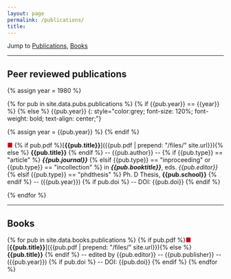 ```yaml
---
layout: page
permalink: /publications/
title: 
---
```


Jump to [Publications](#peer-reviewed-publications), [Books](#books)

---

## Peer reviewed publications

{% assign year = 1980 %}

{% for pub in site.data.pubs.publications %}
{% if {{pub.year}} == {{year}} %} 
{% else %} 
{{pub.year}}
{: style="color:grey; font-size: 120%; font-weight: bold; text-align: center;"}

{% assign year = {{pub.year}} %}
{% endif %} 

<span style="color: #c90016">■</span> {% if pub.pdf %}[**{{pub.title}}**]({{pub.pdf | prepend: "/files/" site.url}}){% else %} **{{pub.title}}** {% endif %}
 -- {{pub.author}} --
{% if {{pub.type}} == "article" %} ***{{pub.journal}}***
{% elsif {{pub.type}} == "inproceeding" or {{pub.type}} == "incollection" %} in ***{{pub.booktitle}}***, eds. *{{pub.editor}}*
{% elsif {{pub.type}} == "phdthesis" %} Ph. D Thesis, **{{pub.school}}**
{% endif %} -- ({{pub.year}}) {% if pub.doi %} -- DOI: {{pub.doi}} {% endif %}

{% endfor %}

---
## Books

{% for pub in site.data.books.publications %}
{% if pub.pdf %}<span style="color: #c90016">■</span> [**{{pub.title}}**]({{pub.pdf | prepend: "/files/" site.url}}){% else %}**{{pub.title}}** {% endif %}
 -- edited by {{pub.editor}} -- {{pub.publisher}}
 -- ({{pub.year}}) {% if pub.doi %} -- DOI: {{pub.doi}} {% endif %}
{% endfor %}


